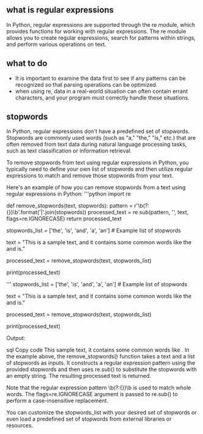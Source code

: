 ## what is regular expressions
In Python, regular expressions are supported through the re module, which provides functions for working with regular expressions. The re module allows you to create regular expressions, search for patterns within strings, and perform various operations on text.

## what to do
* It is important to examine the data first to see if any patterns can be recognized so that parsing operations can be optimized.
* when using re, data in a real-world situation can often contain errant characters, and your program must correctly handle these situations.


## stopwords
In Python, regular expressions don't have a predefined set of stopwords. Stopwords are commonly used words (such as "a," "the," "is," etc.) that are often removed from text data during natural language processing tasks, such as text classification or information retrieval.

To remove stopwords from text using regular expressions in Python, you typically need to define your own list of stopwords and then utilize regular expressions to match and remove those stopwords from your text.

Here's an example of how you can remove stopwords from a text using regular expressions in Python:
'''python
import re

def remove_stopwords(text, stopwords):
    pattern = r'\b(?:{})\b'.format('|'.join(stopwords))
    processed_text = re.sub(pattern, '', text, flags=re.IGNORECASE)
    return processed_text

stopwords_list = ['the', 'is', 'and', 'a', 'an']  # Example list of stopwords

text = "This is a sample text, and it contains some common words like the and is."

processed_text = remove_stopwords(text, stopwords_list)

print(processed_text)

'''
stopwords_list = ['the', 'is', 'and', 'a', 'an']  # Example list of stopwords

text = "This is a sample text, and it contains some common words like the and is."

processed_text = remove_stopwords(text, stopwords_list)

print(processed_text)


Output:

sql
Copy code
This  sample text,  it contains some common words like  .
In the example above, the remove_stopwords() function takes a text and a list of stopwords as inputs. It constructs a regular expression pattern using the provided stopwords and then uses re.sub() to substitute the stopwords with an empty string. The resulting processed text is returned.

Note that the regular expression pattern \b(?:{})\b is used to match whole words. The flags=re.IGNORECASE argument is passed to re.sub() to perform a case-insensitive replacement.

You can customize the stopwords_list with your desired set of stopwords or even load a predefined set of stopwords from external libraries or resources.






